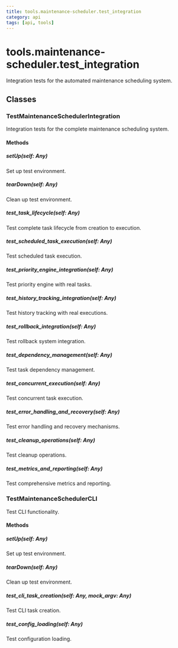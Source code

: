```yaml
---
title: tools.maintenance-scheduler.test_integration
category: api
tags: [api, tools]
---
```


# tools.maintenance-scheduler.test_integration

Integration tests for the automated maintenance scheduling system.

## Classes

### TestMaintenanceSchedulerIntegration

Integration tests for the complete maintenance scheduling system.

#### Methods

##### setUp(self: Any)

Set up test environment.

##### tearDown(self: Any)

Clean up test environment.

##### test_task_lifecycle(self: Any)

Test complete task lifecycle from creation to execution.

##### test_scheduled_task_execution(self: Any)

Test scheduled task execution.

##### test_priority_engine_integration(self: Any)

Test priority engine with real tasks.

##### test_history_tracking_integration(self: Any)

Test history tracking with real executions.

##### test_rollback_integration(self: Any)

Test rollback system integration.

##### test_dependency_management(self: Any)

Test task dependency management.

##### test_concurrent_execution(self: Any)

Test concurrent task execution.

##### test_error_handling_and_recovery(self: Any)

Test error handling and recovery mechanisms.

##### test_cleanup_operations(self: Any)

Test cleanup operations.

##### test_metrics_and_reporting(self: Any)

Test comprehensive metrics and reporting.

### TestMaintenanceSchedulerCLI

Test CLI functionality.

#### Methods

##### setUp(self: Any)

Set up test environment.

##### tearDown(self: Any)

Clean up test environment.

##### test_cli_task_creation(self: Any, mock_argv: Any)

Test CLI task creation.

##### test_config_loading(self: Any)

Test configuration loading.

